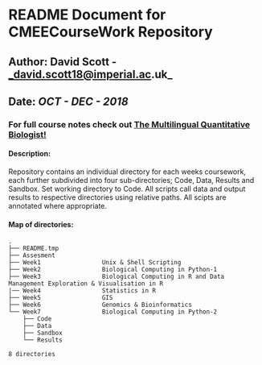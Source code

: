 # README Document for CMEECourseWork Repository
## Author: David Scott - _david.scott18@imperial.ac.uk_
## Date: _OCT - DEC - 2018_

### For full course notes check out [The Multilingual Quantitative Biologist!](http://nbviewer.jupyter.org/github/mhasoba/TheMulQuaBio/blob/master/notebooks/Index.ipynb)

#### Description: 
Repository contains an individual directory for each weeks coursework, each further subdivided into four sub-directories; Code, Data, Results and Sandbox. Set working directory to Code. All scripts call data and output results to respective directories using relative paths. All scipts are annotated where appropriate.

#### Map of directories:
```
.
├── README.tmp
├── Assesment
├── Week1                 Unix & Shell Scripting
├── Week2                 Biological Computing in Python-1
├── Week3                 Biological Computing in R and Data Management Exploration & Visualisation in R 
|── Week4                 Statistics in R
├── Week5                 GIS
├── Week6                 Genomics & Bioinformatics
└── Week7                 Biological Computing in Python-2
    ├── Code
    ├── Data
    ├── Sandbox
    └── Results

8 directories

```
